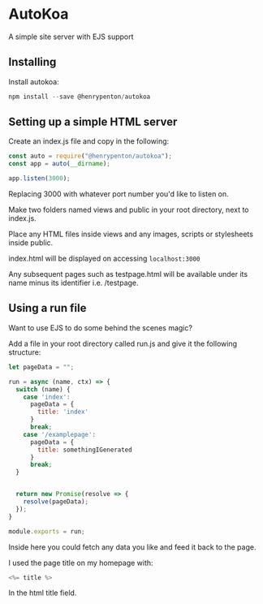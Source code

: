 # AutoKoa

A simple site server with EJS support

## Installing

Install autokoa:

```javascript
npm install --save @henrypenton/autokoa
```

## Setting up a simple HTML server

Create an index.js file and copy in the following:

```javascript
const auto = require("@henrypenton/autokoa");
const app = auto(__dirname);

app.listen(3000);
```

Replacing 3000 with whatever port number you'd like to listen on.

Make two folders named views and public in your root directory, next to index.js.

Place any HTML files inside views and any images, scripts or stylesheets inside public.

index.html will be displayed on accessing ```localhost:3000```

Any subsequent pages such as testpage.html will be available under its name minus its identifier i.e. /testpage.

## Using a run file

Want to use EJS to do some behind the scenes magic?

Add a file in your root directory called run.js and give it the following structure:

```javascript
let pageData = "";

run = async (name, ctx) => {
  switch (name) {
    case 'index':
      pageData = {
        title: 'index'
      }
      break;
    case '/examplepage':
      pageData = {
        title: somethingIGenerated
      }
      break;
  }


  return new Promise(resolve => {
    resolve(pageData);
  });
}

module.exports = run;
```

Inside here you could fetch any data you like and feed it back to the page.

I used the page title on my homepage with:

```javascript
<%= title %>
```
In the html title field.
